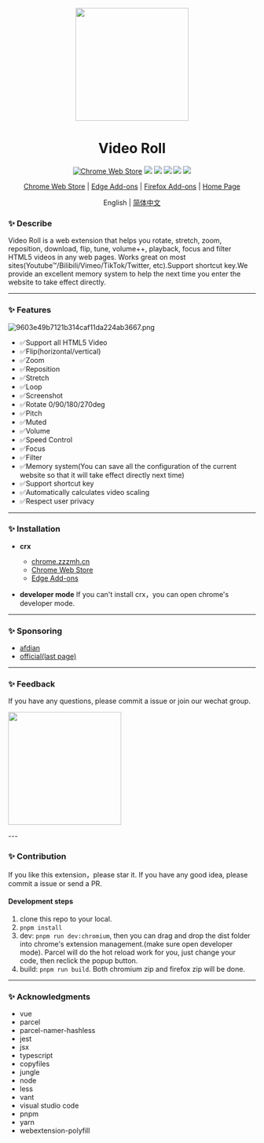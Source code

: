 <!--
 * @description: video roll
 * @Author: Gouxinyu
 * @Date: 2022-01-13 22:43:33
-->

<p align="center">
  <a href="https://gomi.site/VideoRoll">
    <img width="230" src="src/icons/icon_512.png">
  </a>
</p>

<h1 align="center">
Video Roll
</h1>

<div align="center">

[![Chrome Web Store](https://img.shields.io/chrome-web-store/users/cokngoholafkeghnhhdlmiadlojpindm?icon=chrome&color=0f9d58)](https://chrome.google.com/webstore/detail/cokngoholafkeghnhhdlmiadlojpindm?hl=en) ![](https://img.shields.io/chrome-web-store/rating/cokngoholafkeghnhhdlmiadlojpindm) ![](https://badgen.net/chrome-web-store/stars/cokngoholafkeghnhhdlmiadlojpindm) ![](https://img.shields.io/github/stars/gxy5202/VideoRoll) ![](https://img.shields.io/github/package-json/v/gxy5202/VideoRoll) ![](https://img.shields.io/github/package-json/license/gxy5202/VideoRoll)

[Chrome Web Store](https://chrome.google.com/webstore/detail/video-roll/cokngoholafkeghnhhdlmiadlojpindm?hl=zh-CN&authuser=0 "Chrome Web Store") |
[Edge Add-ons](https://microsoftedge.microsoft.com/addons/detail/video-roll/indeeigndpaahbcegcanpmbenmkbkmmn "Edge Add-ons") |
[Firefox Add-ons](https://addons.mozilla.org/firefox/addon/videoroll/ "Firefox Add-ons") |
[Home Page](https://videoroll.gomi.site "Home Page")

English | [简体中文](README-zh_CN.md)
</div>

### ✨ Describe

Video Roll is a web extension that helps you rotate, stretch, zoom, reposition, download, flip, tune, volume++, playback, focus and filter HTML5 videos in any web pages. Works great on most sites(Youtube™/Bilibili/Vimeo/TikTok/Twitter, etc).Support shortcut key.We provide an excellent memory system to help the next time you enter the website to take effect directly.

---

### ✨ Features

![9603e49b7121b314caf11da224ab3667.png](https://i.mji.rip/2023/07/24/9603e49b7121b314caf11da224ab3667.png)

-   ✅Support all HTML5 Video
-   ✅Flip(horizontal/vertical)
-   ✅Zoom
-   ✅Reposition
-   ✅Stretch
-   ✅Loop
-   ✅Screenshot
-   ✅Rotate 0/90/180/270deg
-   ✅Pitch
-   ✅Muted
-   ✅Volume
-   ✅Speed Control
-   ✅Focus
-   ✅Filter
-   ✅Memory system(You can save all the configuration of the current website so that it will take effect directly next time)
-   ✅Support shortcut key
-   ✅Automatically calculates video scaling
-   ✅Respect user privacy

---

### ✨ Installation

-   **crx**
    - [chrome.zzzmh.cn](https://chrome.zzzmh.cn/info/cokngoholafkeghnhhdlmiadlojpindm)
    - [Chrome Web Store](https://chrome.google.com/webstore/detail/video-roll/cokngoholafkeghnhhdlmiadlojpindm?hl=zh-CN&authuser=0 "Chrome Web Store")
    - [Edge Add-ons](https://microsoftedge.microsoft.com/addons/detail/video-roll/indeeigndpaahbcegcanpmbenmkbkmmn "Edge Add-ons")


-   **developer mode**
    If you can't install crx，you can open chrome's developer mode.

---

### ✨ Sponsoring

-   [afdian](https://afdian.com/a/gomi_gxy/plan)
-   [official(last page)](https://gomi.site/VideoRoll)

---

### ✨ Feedback

If you have any questions, please commit a issue or join our wechat group.

<p align="left">
  <img width="230" src="src/options/components/Contact/images/qun.jpg">
</p>
---

### ✨ Contribution

If you like this extension，please star it.
If you have any good idea, please commit a issue or send a PR.

#### Development steps

1. clone this repo to your local.
2. `pnpm install`
3. dev: `pnpm run dev:chromium`, then you can drag and drop the dist folder into chrome's extension management.(make sure open developer mode). Parcel will do the hot reload work for you, just change your code, then reclick the popup button.
4. build: `pnpm run build`. Both chromium zip and firefox zip will be done.


---

### ✨ Acknowledgments

-   vue
-   parcel
-   parcel-namer-hashless
-   jest
-   jsx
-   typescript
-   copyfiles
-   jungle
-   node
-   less
-   vant
-   visual studio code
-   pnpm
-   yarn
-   webextension-polyfill
